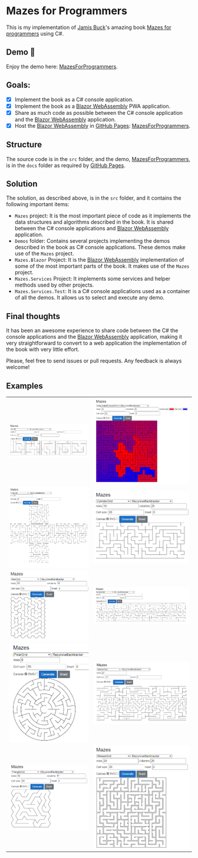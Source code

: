# Mazes for Programmers
This is my implementation of [Jamis Buck](https://github.com/jamis)'s amazing book [Mazes for programmers](https://pragprog.com/titles/jbmaze) using C#.

## Demo :rocket:
Enjoy the demo here: [MazesForProgrammers](https://nekketsu.github.io/MazesForProgrammers).

## Goals:
- [x] Implement the book as a C# console application.
- [x] Implement the book as a [Blazor WebAssembly](https://blazor.net) PWA application.
- [x] Share as much code as possible between the C# console application and the [Blazor WebAssembly](https://blazor.net) application.
- [x] Host the [Blazor WebAssembly](https://blazor.net) in [GitHub Pages](https://pages.github.com): [MazesForProgrammers](https://nekketsu.github.io/MazesForProgrammers).

## Structure
The source code is in the `src` folder, and the demo, [MazesForProgrammers](https://nekketsu.github.io/MazesForProgrammers), is in the `docs` folder as required by [GitHub Pages](https://pages.github.com).

## Solution
The solution, as described above, is in the `src` folder, and it contains the following important items:
- `Mazes` project: It is the most important piece of code as it implements the data structures and algorithms described in the book. It is shared between the C# console applications and [Blazor WebAssembly](https://blazor.net) application.
- `Demos` folder: Contains several projects implementing the demos described in the book as C# console applications. These demos make use of the `Mazes` project.
- `Mazes.Blazor` Project: It is the [Blazor WebAssembly](https://blazor.net) implementation of some of the most important parts of the book. It makes use of the `Mazes` project.
- `Mazes.Services` Project: It implements some services and helper methods used by other projects.
- `Mazes.Services.Test`: It is a C# console applications used as a container of all the demos. It allows us to select and execute any demo.

## Final thoughts
It has been an awesome experience to share code between the C# the console applications and the [Blazor WebAssembly](https://blazor.net) application, making it very straightforward to convert to a web application the implementation of the book with very little effort.

Please, feel free to send issues or pull requests. Any feedback is always welcome!

## Examples
<table>
  <tr>
    <td><img src="images/3D.png" alt="3D"></td>
    <td><img src="images/Color.png" alt="Color"></td>
  </tr>
  <tr>
    <td><img src="images/Cube.png" alt="Cube"></td>
    <td><img src="images/Cylinder.png" alt="Cylinder"></td>
  </tr>
  <tr>
    <td><img src="images/Hexagonal.png" alt="Hexagonal"></td>
    <td><img src="images/Mobius.png" alt="Mobius"></td>
  </tr>
  <tr>
    <td><img src="images/Polar.png" alt="Polar"></td>
    <td><img src="images/Sphere.png" alt="Sphere"></td>
  </tr>
  <tr>
    <td><img src="images/Triangular.png" alt="Triangular"></td>
    <td><img src="images/Weave.png" alt="Weave"></td>
  </tr>
</table>
